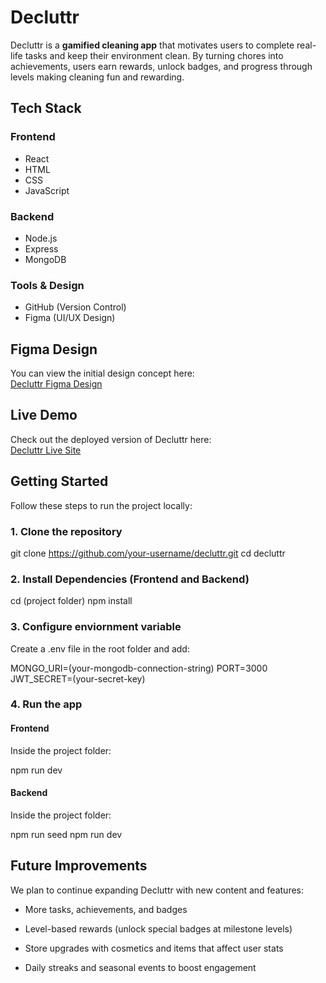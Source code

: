 # Decluttr

Decluttr is a **gamified cleaning app** that motivates users to complete real-life tasks and keep their environment clean. By turning chores into achievements, users earn rewards, unlock badges, and progress through levels making cleaning fun and rewarding.

## Tech Stack

### Frontend

- React
- HTML
- CSS
- JavaScript

### Backend

- Node.js
- Express
- MongoDB

### Tools & Design

- GitHub (Version Control)
- Figma (UI/UX Design)

## Figma Design

You can view the initial design concept here:  
[Decluttr Figma Design](https://www.figma.com/design/Jn0MTvtjpMYgnEQrAkRBqY/Decluttr?node-id=0-1&p=f&t=e3uueE4Lhmkhtrsf-0)

## Live Demo

Check out the deployed version of Decluttr here:  
[Decluttr Live Site](http://www.decluttr.mycityulife.com)

## Getting Started

Follow these steps to run the project locally:

### 1. Clone the repository

git clone https://github.com/your-username/decluttr.git
cd decluttr

### 2. Install Dependencies (Frontend and Backend)

cd (project folder)
npm install

### 3. Configure enviornment variable

Create a .env file in the root folder and add:

MONGO_URI=(your-mongodb-connection-string)
PORT=3000
JWT_SECRET=(your-secret-key)

### 4. Run the app

#### Frontend

Inside the project folder:

npm run dev

#### Backend

Inside the project folder:

npm run seed
npm run dev

## Future Improvements

We plan to continue expanding Decluttr with new content and features:

- More tasks, achievements, and badges

- Level-based rewards (unlock special badges at milestone levels)

- Store upgrades with cosmetics and items that affect user stats

- Daily streaks and seasonal events to boost engagement
